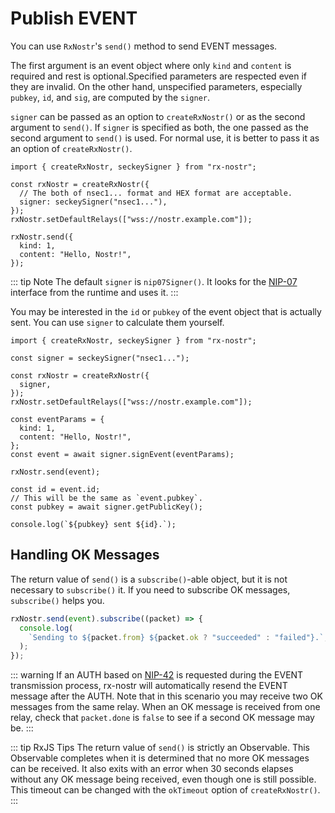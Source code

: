 # Publish EVENT

You can use `RxNostr`'s `send()` method to send EVENT messages.

The first argument is an event object where only `kind` and `content` is required and rest is optional.Specified parameters are respected even if they are invalid. On the other hand, unspecified parameters, especially `pubkey`, `id`, and `sig`, are computed by the `signer`.

`signer` can be passed as an option to `createRxNostr()` or as the second argument to `send()`. If `signer` is specified as both, the one passed as the second argument to `send()` is used. For normal use, it is better to pass it as an option of `createRxNostr()`.

```ts:line-numbers
import { createRxNostr, seckeySigner } from "rx-nostr";

const rxNostr = createRxNostr({
  // The both of nsec1... format and HEX format are acceptable.
  signer: seckeySigner("nsec1..."),
});
rxNostr.setDefaultRelays(["wss://nostr.example.com"]);

rxNostr.send({
  kind: 1,
  content: "Hello, Nostr!",
});
```

::: tip Note
The default `signer` is `nip07Signer()`. It looks for the [NIP-07](https://github.com/nostr-protocol/nips/blob/master/07.md) interface from the runtime and uses it.
:::

You may be interested in the `id` or `pubkey` of the event object that is actually sent. You can use `signer` to calculate them yourself.

```ts:line-numbers
import { createRxNostr, seckeySigner } from "rx-nostr";

const signer = seckeySigner("nsec1...");

const rxNostr = createRxNostr({
  signer,
});
rxNostr.setDefaultRelays(["wss://nostr.example.com"]);

const eventParams = {
  kind: 1,
  content: "Hello, Nostr!",
};
const event = await signer.signEvent(eventParams);

rxNostr.send(event);

const id = event.id;
// This will be the same as `event.pubkey`.
const pubkey = await signer.getPublicKey();

console.log(`${pubkey} sent ${id}.`);
```

## Handling OK Messages

The return value of `send()` is a `subscribe()`-able object, but it is not necessary to `subscribe()` it. If you need to subscribe OK messages, `subscribe()` helps you.

```ts
rxNostr.send(event).subscribe((packet) => {
  console.log(
    `Sending to ${packet.from} ${packet.ok ? "succeeded" : "failed"}.`,
  );
});
```

::: warning
If an AUTH based on [NIP-42](https://github.com/nostr-protocol/nips/blob/master/42.md) is requested during the EVENT transmission process, rx-nostr will automatically resend the EVENT message after the AUTH. Note that in this scenario you may receive two OK messages from the same relay. When an OK message is received from one relay, check that `packet.done` is `false` to see if a second OK message may be.
:::

::: tip RxJS Tips
The return value of `send()` is strictly an Observable. This Observable completes when it is determined that no more OK messages can be received. It also exits with an error when 30 seconds elapses without any OK message being received, even though one is still possible. This timeout can be changed with the `okTimeout` option of `createRxNostr()`.
:::
